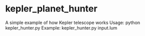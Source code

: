 # kepler_planet_hunter
A simple example of how Kepler telescope works
Usage:
python kepler_hunter.py <luminosity file>
Example: kepler_hunter.py input.lum
  
